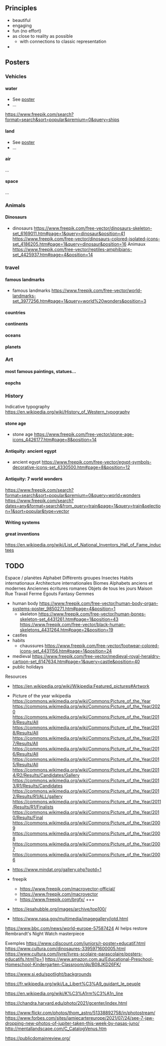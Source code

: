 
## Principles

* beautiful
* engaging
* fun (no effort)
* as close to reality as possible
  * with connections to classic representation
*

## Posters

### Vehicles

#### water
* See [poster](vehicles--water--flat/NOTES.md)
* …

https://www.freepik.com/search?format=search&sort=popular&premium=0&query=ships

#### land
* See [poster](vehicles--ground--trains/NOTES.md)
* …

#### air
…
#### space
…

### Animals

#### Dinosaurs
* dinosaurs https://www.freepik.com/free-vector/dinosaurs-skeleton-set_6169011.htm#page=1&query=dinosaur&position=41 https://www.freepik.com/free-vector/dinosaurs-colored-isolated-icons-set_4186205.htm#page=1&query=dinosaur&position=16
  Animaux https://www.freepik.com/free-vector/reptiles-amphibians-set_4425937.htm#page=4&position=14

### travel

#### famous landmarks
* famous landmarks https://www.freepik.com/free-vector/world-landmarks-set_3977256.htm#page=1&query=world%20wonders&position=3

#### countries

#### continents

#### oceans

#### planets

### Art

#### most famous paintings, statues...

#### eopchs



### History
Indicative typography https://en.wikipedia.org/wiki/History_of_Western_typography


#### stone age
* stone age https://www.freepik.com/free-vector/stone-age-icons_4426177.htm#page=8&position=14

#### Antiquity: ancient egypt
* ancient egypt https://www.freepik.com/free-vector/egypt-symbols-decorative-icons-set_4330500.htm#page=8&position=12

#### Antiquity: 7 world wonders

https://www.freepik.com/search?format=search&sort=popular&premium=0&query=world+wonders
https://www.freepik.com/search?dates=any&format=search&from_query=train&page=1&query=train&selection=1&sort=popular&type=vector

#### Writing systems

#### great inventions
https://en.wikipedia.org/wiki/List_of_National_Inventors_Hall_of_Fame_inductees

## TODO
  Espace / planètes
  Alphabet
  Différents groupes
  Insectes
  Habits internationaux
  Architecture internationales
  Biomes
  Alphabets anciens et modernes
  Anciennes écritures romanes
  Objets de tous les jours
  Maison
  Rue
  Travail
  Ferme
  Égouts
  Fantasy
  Gemmes
* human body https://www.freepik.com/free-vector/human-body-organ-systems-poster_9850271.htm#page=4&position=1
  * skeleton https://www.freepik.com/free-vector/human-bones-skeleton-set_4431261.htm#page=1&position=43 https://www.freepik.com/free-vector/black-human-skeletons_4431264.htm#page=2&position=19
* castles
* habits
  * chaussures https://www.freepik.com/free-vector/footwear-colored-icons-set_4431156.htm#page=1&position=24
* medieval https://www.freepik.com/free-vector/medieval-royal-heraldry-cartoon-set_6147634.htm#page=1&query=castle&position=40
* public holidays

Resources
* https://en.wikipedia.org/wiki/Wikipedia:Featured_pictures#Artwork
* Picture of the year wikipedia https://commons.wikimedia.org/wiki/Commons:Picture_of_the_Year
  https://commons.wikimedia.org/wiki/Commons:Picture_of_the_Year/2020
  https://commons.wikimedia.org/wiki/Commons:Picture_of_the_Year/2019/Results/All
  https://commons.wikimedia.org/wiki/Commons:Picture_of_the_Year/2018/Results/All
  https://commons.wikimedia.org/wiki/Commons:Picture_of_the_Year/2017/Results/All
  https://commons.wikimedia.org/wiki/Commons:Picture_of_the_Year/2016/Results/All
  https://commons.wikimedia.org/wiki/Commons:Picture_of_the_Year/2015/Results/All
  https://commons.wikimedia.org/wiki/Commons:Picture_of_the_Year/2014/R2/Results/Candidates/Gallery
  https://commons.wikimedia.org/wiki/Commons:Picture_of_the_Year/2013/R1/Results/Candidates
  https://commons.wikimedia.org/wiki/Commons:Picture_of_the_Year/2012/Results/R1/ALL/gallery
  https://commons.wikimedia.org/wiki/Commons:Picture_of_the_Year/2011/Results/R1/Finalists
  https://commons.wikimedia.org/wiki/Commons:Picture_of_the_Year/2010/Results/Final
  https://commons.wikimedia.org/wiki/Commons:Picture_of_the_Year/2009
  https://commons.wikimedia.org/wiki/Commons:Picture_of_the_Year/2008
  https://commons.wikimedia.org/wiki/Commons:Picture_of_the_Year/2007
  https://commons.wikimedia.org/wiki/Commons:Picture_of_the_Year/2006

* https://www.mindat.org/gallery.php?potd=1
* freepik
  * https://www.freepik.com/macrovector-official/
  * https://www.freepik.com/macrovector
  * https://www.freepik.com/brgfx/  +++
* https://esahubble.org/images/archive/top100/
* https://www.nasa.gov/multimedia/imagegallery/iotd.html

https://www.bbc.com/news/world-europe-57587424 AI helps restore Rembrandt's Night Watch masterpiece

Exemples
https://www.cdiscount.com/juniors/r-poster+educatif.html
https://www.cultura.com/dinosaures-3395971600005.html
https://www.cultura.com/livre/livres-scolaire-parascolaire/posters-educatifs.html?p=1
https://www.amazon.com.au/Educational-Preschool-Homeschool-Kindergarten-Classroom/dp/B08JKD26FK/

https://www.si.edu/spotlight/backgrounds

https://fr.wikipedia.org/wiki/La_Libert%C3%A9_guidant_le_peuple

https://en.wikipedia.org/wiki/K%C3%A1rm%C3%A1n_line

https://chandra.harvard.edu/photo/2021/gcenter/index.html

https://www.flickr.com/photos/thom_astro/51338892758/in/photostream/
https://www.forbes.com/sites/jamiecartereurope/2021/07/24/see-7-jaw-dropping-new-photos-of-jupiter-taken-this-week-by-nasas-juno/
http://mentallandscape.com/C_CatalogVenus.htm

https://publicdomainreview.org/

